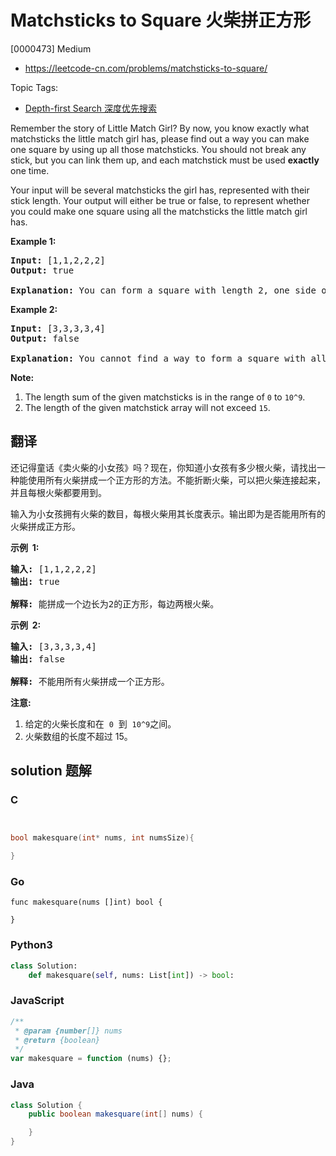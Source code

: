 # Matchsticks to Square 火柴拼正方形

[0000473] Medium

- https://leetcode-cn.com/problems/matchsticks-to-square/

Topic Tags:

- [Depth-first Search 深度优先搜索](https://leetcode-cn.com/tag/depth-first-search/)

Remember the story of Little Match Girl? By now, you know exactly what matchsticks the little match girl has, please find out a way you can make one square by using up all those matchsticks. You should not break any stick, but you can link them up, and each matchstick must be used **exactly** one time.

Your input will be several matchsticks the girl has, represented with their stick length. Your output will either be true or false, to represent whether you could make one square using all the matchsticks the little match girl has.

**Example 1:**

<pre><b>Input:</b> [1,1,2,2,2]
<b>Output:</b> true

<b>Explanation:</b> You can form a square with length 2, one side of the square came two sticks with length 1.
</pre>

**Example 2:**

<pre><b>Input:</b> [3,3,3,3,4]
<b>Output:</b> false

<b>Explanation:</b> You cannot find a way to form a square with all the matchsticks.
</pre>

**Note:**

1.  The length sum of the given matchsticks is in the range of `0` to `10^9`.
2.  The length of the given matchstick array will not exceed `15`.

## 翻译

还记得童话《卖火柴的小女孩》吗？现在，你知道小女孩有多少根火柴，请找出一种能使用所有火柴拼成一个正方形的方法。不能折断火柴，可以把火柴连接起来，并且每根火柴都要用到。

输入为小女孩拥有火柴的数目，每根火柴用其长度表示。输出即为是否能用所有的火柴拼成正方形。

**示例  1:**

<pre><strong>输入:</strong> [1,1,2,2,2]
<strong>输出:</strong> true

<strong>解释:</strong> 能拼成一个边长为2的正方形，每边两根火柴。
</pre>

**示例  2:**

<pre><strong>输入:</strong> [3,3,3,3,4]
<strong>输出:</strong> false

<strong>解释:</strong> 不能用所有火柴拼成一个正方形。
</pre>

**注意:**

1.  给定的火柴长度和在  `0`  到  `10^9`之间。
2.  火柴数组的长度不超过 15。

## solution 题解

### C

```c


bool makesquare(int* nums, int numsSize){

}


```

### Go

```golang
func makesquare(nums []int) bool {

}
```

### Python3

```python
class Solution:
    def makesquare(self, nums: List[int]) -> bool:

```

### JavaScript

```javascript
/**
 * @param {number[]} nums
 * @return {boolean}
 */
var makesquare = function (nums) {};
```

### Java

```java
class Solution {
    public boolean makesquare(int[] nums) {

    }
}
```
